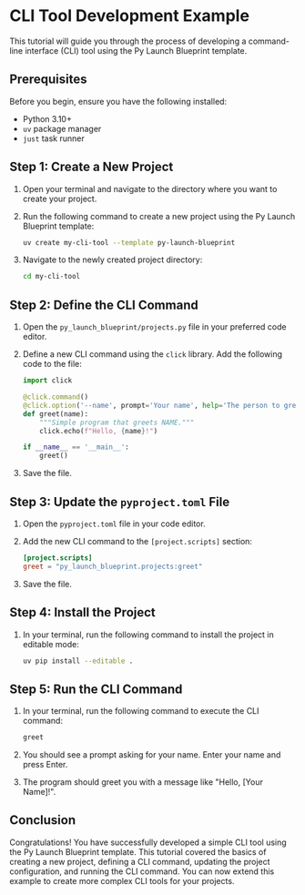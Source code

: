 # CLI Tool Development Example

This tutorial will guide you through the process of developing a command-line interface (CLI) tool using the Py Launch Blueprint template.

## Prerequisites

Before you begin, ensure you have the following installed:

- Python 3.10+
- `uv` package manager
- `just` task runner

## Step 1: Create a New Project

1. Open your terminal and navigate to the directory where you want to create your project.
2. Run the following command to create a new project using the Py Launch Blueprint template:

   ```bash
   uv create my-cli-tool --template py-launch-blueprint
   ```

3. Navigate to the newly created project directory:

   ```bash
   cd my-cli-tool
   ```

## Step 2: Define the CLI Command

1. Open the `py_launch_blueprint/projects.py` file in your preferred code editor.
2. Define a new CLI command using the `click` library. Add the following code to the file:

   ```python
   import click

   @click.command()
   @click.option('--name', prompt='Your name', help='The person to greet.')
   def greet(name):
       """Simple program that greets NAME."""
       click.echo(f"Hello, {name}!")

   if __name__ == '__main__':
       greet()
   ```

3. Save the file.

## Step 3: Update the `pyproject.toml` File

1. Open the `pyproject.toml` file in your code editor.
2. Add the new CLI command to the `[project.scripts]` section:

   ```toml
   [project.scripts]
   greet = "py_launch_blueprint.projects:greet"
   ```

3. Save the file.

## Step 4: Install the Project

1. In your terminal, run the following command to install the project in editable mode:

   ```bash
   uv pip install --editable .
   ```

## Step 5: Run the CLI Command

1. In your terminal, run the following command to execute the CLI command:

   ```bash
   greet
   ```

2. You should see a prompt asking for your name. Enter your name and press Enter.
3. The program should greet you with a message like "Hello, [Your Name]!".

## Conclusion

Congratulations! You have successfully developed a simple CLI tool using the Py Launch Blueprint template. This tutorial covered the basics of creating a new project, defining a CLI command, updating the project configuration, and running the CLI command. You can now extend this example to create more complex CLI tools for your projects.
